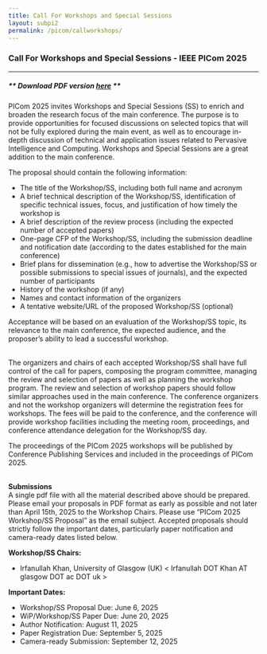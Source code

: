 ```yaml
---
title: Call For Workshops and Special Sessions
layout: subpi2
permalink: /picom/callworkshops/
---
```


<h3>Call For Workshops and Special Sessions - IEEE PICom 2025</h3>
<hr/>
<h5> ** Download <b>PDF version <a href="http://cyber-science.org/2025/assets/files/ws-ss/picom/PICom_Call_for_WkspSS.pdf" target=_new>here</a></b> ** </h5> 

PICom 2025 invites Workshops and Special Sessions (SS) to enrich and broaden the research focus of the main conference. The purpose is to provide opportunities for focused discussions on selected topics that will not be fully explored during the main event, as well as to encourage in-depth discussion of technical and application issues related to Pervasive Intelligence and Computing. Workshops and Special Sessions are a great addition to the main conference.
<br/>

The proposal should contain the following information:<br/>
- The title of the Workshop/SS, including both full name and acronym 
- A brief technical description of the Workshop/SS, identification of specific technical issues, focus, and justification of how timely the workshop is
- A brief description of the review process (including the expected number of accepted papers)
- One-page CFP of the Workshop/SS, including the submission deadline and notification date (according to the dates established for the main conference)
- Brief plans for dissemination (e.g., how to advertise the Workshop/SS or possible submissions to special issues of journals), and the expected number of participants
- History of the workshop (if any)
- Names and contact information of the organizers
- A tentative website/URL of the proposed Workshop/SS (optional)

Acceptance will be based on an evaluation of the Workshop/SS topic, its relevance to the main conference, the expected audience, and the proposer’s ability to lead a successful workshop.  
<br/>

The organizers and chairs of each accepted Workshop/SS shall have full control of the call for papers, composing the program committee, managing the review and selection of papers as well as planning the workshop program. The review and selection of workshop papers should follow similar approaches used in the main conference. The conference organizers and not the workshop organizers will determine the registration fees for workshops. The fees will be paid to the conference, and the conference will provide workshop facilities including the meeting room, proceedings, and conference attendance delegation for the Workshop/SS day. 
<br/>

The proceedings of the PICom 2025 workshops will be published by Conference Publishing Services and included in the proceedings of PICom 2025.  
<br/>

<b>Submissions</b><br/>
A single pdf file with all the material described above should be prepared. Please email your proposals in PDF format as early as possible and not later than April 15th, 2025 to the Workshop Chairs. Please use “PICom 2025 Workshop/SS Proposal” as the email subject. Accepted proposals should strictly follow the important dates, particularly paper notification and camera-ready dates listed below.
<br/>

<b>Workshop/SS Chairs:</b><br/>
- Irfanullah Khan, University of Glasgow (UK) < Irfanullah DOT Khan AT glasgow DOT ac DOT uk  >

<b>Important Dates:</b><br/>
- Workshop/SS Proposal Due: June 6, 2025
- WiP/Workshop/SS Paper Due: June 20, 2025
- Author Notification: August 11, 2025
- Paper Registration Due: September 5, 2025
- Camera-ready Submission: September 12, 2025
